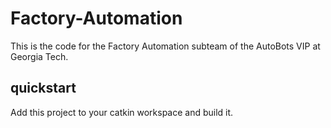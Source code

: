 # Factory-Automation

This is the code for the Factory Automation subteam of the AutoBots VIP at Georgia Tech.

## quickstart

Add this project to your catkin workspace and build it.
